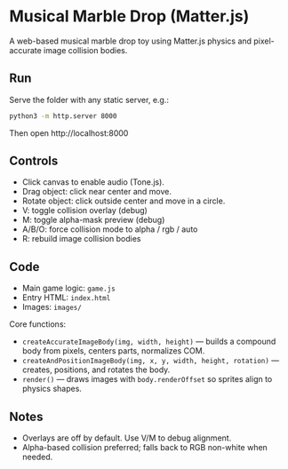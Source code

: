 # Musical Marble Drop (Matter.js)

A web-based musical marble drop toy using Matter.js physics and pixel-accurate image collision bodies.

## Run
Serve the folder with any static server, e.g.:

```bash
python3 -m http.server 8000
```
Then open http://localhost:8000

## Controls
- Click canvas to enable audio (Tone.js).
- Drag object: click near center and move.
- Rotate object: click outside center and move in a circle.
- V: toggle collision overlay (debug)
- M: toggle alpha-mask preview (debug)
- A/B/O: force collision mode to alpha / rgb / auto
- R: rebuild image collision bodies

## Code
- Main game logic: `game.js`
- Entry HTML: `index.html`
- Images: `images/`

Core functions:
- `createAccurateImageBody(img, width, height)` — builds a compound body from pixels, centers parts, normalizes COM.
- `createAndPositionImageBody(img, x, y, width, height, rotation)` — creates, positions, and rotates the body.
- `render()` — draws images with `body.renderOffset` so sprites align to physics shapes.

## Notes
- Overlays are off by default. Use V/M to debug alignment.
- Alpha-based collision preferred; falls back to RGB non-white when needed.
